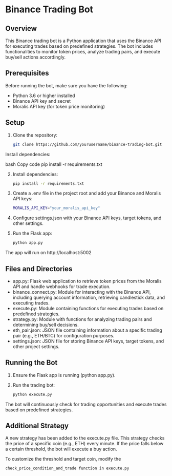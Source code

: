 
# Binance Trading Bot

## Overview

This Binance trading bot is a Python application that uses the Binance API for executing trades based on predefined strategies. The bot includes functionalities to monitor token prices, analyze trading pairs, and execute buy/sell actions accordingly.

## Prerequisites

Before running the bot, make sure you have the following:

- Python 3.6 or higher installed
- Binance API key and secret
- Moralis API key (for token price monitoring)

## Setup

1. Clone the repository:

   ```bash
   git clone https://github.com/yourusername/binance-trading-bot.git
Install dependencies:

bash
Copy code
pip install -r requirements.txt

2. Install dependencies:

   ```bash
   pip install -r requirements.txt

3. Create a .env file in the project root and add your Binance and Moralis API keys:

   ```bash
   MORALIS_API_KEY="your_moralis_api_key"

4. Configure settings.json with your Binance API keys, target tokens, and other settings.

5. Run the Flask app:

   ```bash
   python app.py
The app will run on http://localhost:5002







## Files and Directories

- app.py: Flask web application to retrieve token prices from the Moralis API and handle webhooks for trade execution.
- binance_connect.py: Module for interacting with the Binance API, including querying account information, retrieving candlestick data, and executing trades.
- execute.py: Module containing functions for executing trades based on predefined strategies.
- strategy.py: Module with functions for analyzing trading pairs and determining buy/sell decisions.
- eth_pair.json: JSON file containing information about a specific trading pair (e.g., ETH/BTC) for configuration purposes.
- settings.json: JSON file for storing Binance API keys, target tokens, and other project settings.




## Running the Bot

1. Ensure the Flask app is running (python app.py).

2. Run the trading bot:
  
   ```bash
   python execute.py

The bot will continuously check for trading opportunities and execute trades based on predefined strategies.

## Additional Strategy

A new strategy has been added to the execute.py file. This strategy checks the price of a specific coin (e.g., ETH) every minute. If the price falls below a certain threshold, the bot will execute a buy action.

To customize the threshold and target coin, modify the
   ```bash
   check_price_condition_and_trade function in execute.py
